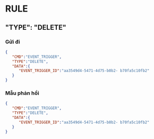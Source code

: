 # RULE
## "TYPE": "DELETE"
### Gửi đi

```json
{
   "CMD":"EVENT_TRIGGER",
   "TYPE":"DELETE",
   "DATA":{
      "EVENT_TRIGGER_ID":"aa3549d4-5471-4d75-b0b2- b70fa5c10fb2"
   }
}
```
### Mẫu phản hồi
```json
{
   "CMD":"EVENT_TRIGGER",
   "TYPE":"DELETE",
   "DATA":{
      "EVENT_TRIGGER_ID":"aa3549d4-5471-4d75-b0b2- b70fa5c10fb2"
   }
}
```